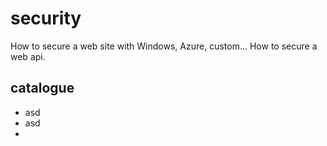 # security

How to secure a web site with Windows, Azure, custom... How to secure a web api.

## catalogue 

- asd
- asd
- 